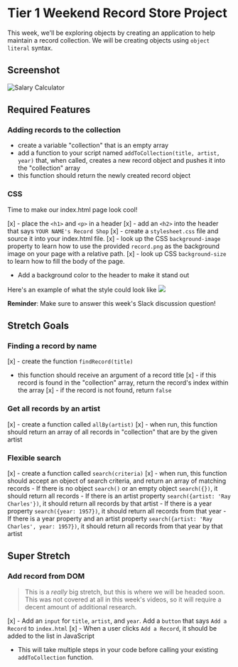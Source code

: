 # Tier 1 Weekend Record Store Project

This week, we'll be exploring objects by creating an application to help maintain a record collection. We will be creating objects using `object literal` syntax.

## Screenshot

![Salary Calculator](https://tinyurl.com/y2tzlnd6)
## Required Features

### Adding records to the collection

- create a variable "collection" that is an empty array
- add a function to your script named `addToCollection(title, artist, year)` that, when called, creates a new record object and pushes it into the "collection" array
- this function should return the newly created record object

### CSS
Time to make our index.html page look cool!

[x] - place the `<h1>` and `<p>` in a header
[x] - add an `<h2>` into the header that says `YOUR NAME's Record Shop`
[x] - create a `stylesheet.css` file and source it into your index.html file.
[x] - look up the CSS `background-image` property to learn how to use the provided `record.png` as the background image on your page with a relative path.
[x] - look up CSS `background-size` to learn how to fill the body of the page.
- Add a background color to the header to make it stand out

Here's an example of what the style could look like
<img src="./example.png">

**Reminder**: Make sure to answer this week's Slack discussion question!

## Stretch Goals

### Finding a record by name

[x] - create the function `findRecord(title)`
- this function should receive an argument of a record title
[x] - if this record is found in the "collection" array, return the record's index within the array
[x] - if the record is not found, return `false`

### Get all records by an artist

[x] - create a function called `allBy(artist)`
[x] - when run, this function should return an array of all records in "collection" that are by the given artist

### Flexible search

[x] - create a function called `search(criteria)`
[x] - when run, this function should accept an object of search criteria, and return an array of matching records
    - If there is no object `search()` or an empty object `search({})`, it should return all records
    - If there is an artist property `search({artist: 'Ray Charles'})`, it should return all records by that artist
    - If there is a year property `search({year: 1957})`, it should return all records from that year
    - If there is a year property and an artist property `search({artist: 'Ray Charles', year: 1957})`, it should return all records from that year by that artist


## Super Stretch

### Add record from DOM

>This is a *really* big stretch, but this is where we will be headed soon. This was not covered at all in this week's videos, so it will require a decent amount of additional research.

[x] - Add an `input` for `title`, `artist`, and `year`. Add a `button` that says `Add a Record` to `index.html`
[x] - When a user clicks `Add a Record`, it should be added to the list in JavaScript
- This will take multiple steps in your code before calling your existing `addToCollection` function. 


